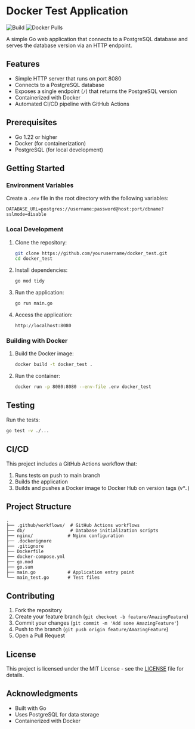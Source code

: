 # Docker Test Application

![Build](https://github.com/<username>/<repo>/actions/workflows/docker.yml/badge.svg)
![Docker Pulls](https://img.shields.io/docker/pulls/username/myapp)

A simple Go web application that connects to a PostgreSQL database and serves the database version via an HTTP endpoint.

## Features

- Simple HTTP server that runs on port 8080
- Connects to a PostgreSQL database
- Exposes a single endpoint (`/`) that returns the PostgreSQL version
- Containerized with Docker
- Automated CI/CD pipeline with GitHub Actions

## Prerequisites

- Go 1.22 or higher
- Docker (for containerization)
- PostgreSQL (for local development)

## Getting Started

### Environment Variables

Create a `.env` file in the root directory with the following variables:

```
DATABASE_URL=postgres://username:password@host:port/dbname?sslmode=disable
```

### Local Development

1. Clone the repository:
   ```bash
   git clone https://github.com/yourusername/docker_test.git
   cd docker_test
   ```

2. Install dependencies:
   ```bash
   go mod tidy
   ```

3. Run the application:
   ```bash
   go run main.go
   ```

4. Access the application:
   ```
   http://localhost:8080
   ```

### Building with Docker

1. Build the Docker image:
   ```bash
   docker build -t docker_test .
   ```

2. Run the container:
   ```bash
   docker run -p 8080:8080 --env-file .env docker_test
   ```

## Testing

Run the tests:

```bash
go test -v ./...
```

## CI/CD

This project includes a GitHub Actions workflow that:

1. Runs tests on push to main branch
2. Builds the application
3. Builds and pushes a Docker image to Docker Hub on version tags (v*.*.*)

## Project Structure

```
.
├── .github/workflows/  # GitHub Actions workflows
├── db/                 # Database initialization scripts
├── nginx/             # Nginx configuration
├── .dockerignore
├── .gitignore
├── Dockerfile
├── docker-compose.yml
├── go.mod
├── go.sum
├── main.go            # Application entry point
└── main_test.go       # Test files
```

## Contributing

1. Fork the repository
2. Create your feature branch (`git checkout -b feature/AmazingFeature`)
3. Commit your changes (`git commit -m 'Add some AmazingFeature'`)
4. Push to the branch (`git push origin feature/AmazingFeature`)
5. Open a Pull Request

## License

This project is licensed under the MIT License - see the [LICENSE](LICENSE) file for details.

## Acknowledgments

- Built with Go
- Uses PostgreSQL for data storage
- Containerized with Docker
